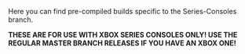 Here you can find pre-compiled builds specific to the Series-Consoles branch.

**THESE ARE FOR USE WITH XBOX SERIES CONSOLES ONLY! USE THE REGULAR MASTER BRANCH RELEASES IF YOU HAVE AN XBOX ONE!**